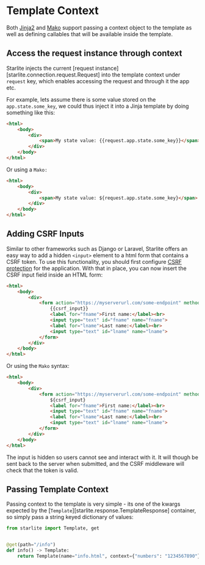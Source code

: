 # Template Context

Both [Jinja2](https://jinja.palletsprojects.com/en/3.0.x/) and [Mako](https://www.makotemplates.org/) support passing a context
object to the template as well as defining callables that will be available inside the template.

## Access the request instance through context

Starlite injects the current [request instance][starlite.connection.request.Request] into the template context under `request` key,
which enables accessing the request and through it the app etc.

For example, lets assume there is some value stored on the `app.state.some_key`, we could thus inject it into a Jinja
template by doing something like this:

```html
<html>
    <body>
        <div>
            <span>My state value: {{request.app.state.some_key}}</span>
        </div>
    </body>
</html>
```

Or using a `Mako:`

```html
<html>
    <body>
        <div>
            <span>My state value: ${request.app.state.some_key}</span>
        </div>
    </body>
</html>
```

## Adding CSRF Inputs

Similar to other frameworks such as Django or Laravel, Starlite offers an easy way to add a hidden `<input>` element to
a html form that contains a CSRF token. To use this functionality, you should first configure
[CSRF protection](../7-middleware/3-builtin-middlewares/3-csrf-middleware.md) for the application. With that in place,
you can now insert the CSRF input field inside an HTML form:

```html
<html>
    <body>
        <div>
            <form action="https://myserverurl.com/some-endpoint" method="post">
                {{csrf_input}}
                <label for="fname">First name:</label><br>
                <input type="text" id="fname" name="fname">
                <label for="lname">Last name:</label><br>
                <input type="text" id="lname" name="lname">
            </form>
        </div>
    </body>
</html>
```

Or using the `Mako` syntax:

```html
<html>
    <body>
        <div>
            <form action="https://myserverurl.com/some-endpoint" method="post">
                ${csrf_input}
                <label for="fname">First name:</label><br>
                <input type="text" id="fname" name="fname">
                <label for="lname">Last name:</label><br>
                <input type="text" id="lname" name="lname">
            </form>
        </div>
    </body>
</html>
```

The input is hidden so users cannot see and interact with it. It will though be sent back to the server when submitted,
and the CSRF middleware will check that the token is valid.

## Passing Template Context

Passing context to the template is very simple - its one of the kwargs expected by the [`Template`][starlite.response.TemplateResponse]
container, so simply pass a string keyed dictionary of values:

```python
from starlite import Template, get


@get(path="/info")
def info() -> Template:
    return Template(name="info.html", context={"numbers": "1234567890"})
```
